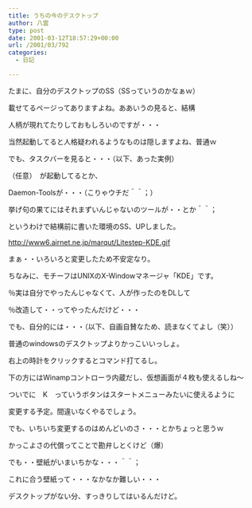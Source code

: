 ```yaml
---
title: うちの今のデスクトップ
author: 八雲
type: post
date: 2001-03-12T18:57:29+00:00
url: /2001/03/792
categories:
  - 日記

---
```

たまに、自分のデスクトップのSS（SSっていうのかなぁｗ）
  
載せてるページってありますよね。ああいうの見ると、結構
  
人柄が現れてたりしておもしろいのですが・・・
  
当然起動してると人格疑われるようなものは隠しますよね、普通ｗ
  
でも、タスクバーを見ると・・・（以下、あった実例）
  
（任意）　が起動してるとか、
  
Daemon-Toolsが・・・（こりゃウチだ＾＾；）
  
挙げ句の果てにはそれまずいんじゃないのツールが・・とか＾＾；
  
というわけで結構前に書いた環境のSS、UPしました。

http://www6.airnet.ne.jp/marqut/Litestep-KDE.gif

まぁ・・いろいろと変更したため不安定なり。
  
ちなみに、モチーフはUNIXのX-Windowマネージャ「KDE」です。
  
％実は自分でやったんじゃなくて、人が作ったのをDLして
  
％改造して・・ってやったんだけど・・・

でも、自分的には・・・（以下、自画自賛なため、読まなくてよし（笑））
  
普通のwindowsのデスクトップよりかっこいいっしょ。
  
右上の時計をクリックするとコマンド打てるし。
  
下の方にはWinampコントローラ内蔵だし、仮想画面が４枚も使えるしね～
  
ついでに　K　っていうボタンはスタートメニューみたいに使えるように
  
変更する予定。間違いなくやるでしょう。
  
でも、いちいち変更するのはめんどいのさ・・・とかちょっと思うｗ
  
かっこよさの代償ってことで勘弁しとくけど（爆）

でも・・壁紙がいまいちかな・・・＾＾；
  
これに合う壁紙って・・・なかなか難しい・・・
  
デスクトップがない分、すっきりしてはいるんだけど。